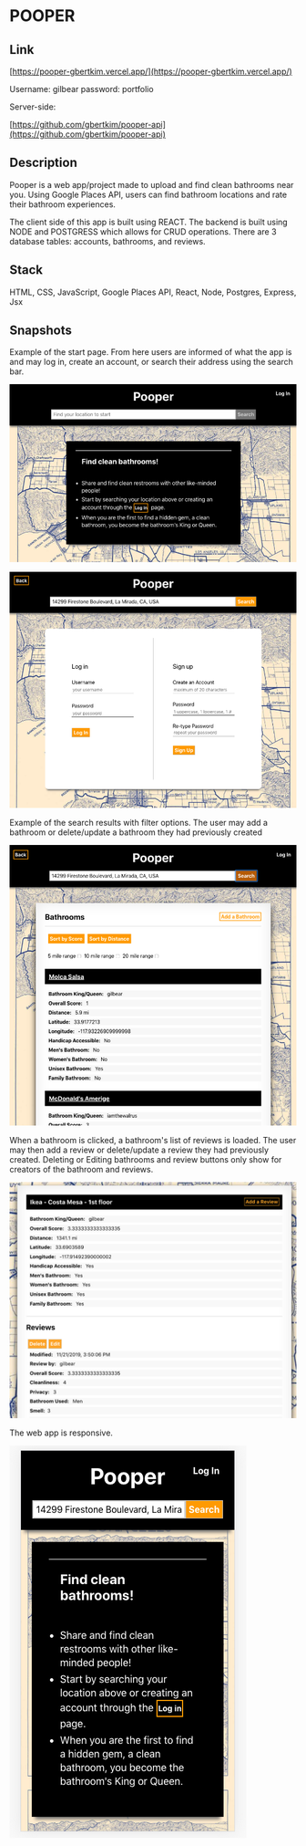 # POOPER 

## Link

[https://pooper-gbertkim.vercel.app/](https://pooper-gbertkim.vercel.app/)

Username: gilbear
password: portfolio

Server-side: 

[https://github.com/gbertkim/pooper-api](https://github.com/gbertkim/pooper-api)


## Description

Pooper is a web app/project made to upload and find clean bathrooms near you. Using Google Places API, users can find bathroom locations and rate their bathroom experiences. 

The client side of this app is built using REACT. The backend is built using NODE and POSTGRESS which allows for CRUD operations. There are 3 database tables: accounts, bathrooms, and reviews. 

## Stack

HTML, CSS, JavaScript, Google Places API, React, Node, Postgres, Express, Jsx

## Snapshots

Example of the start page. From here users are informed of what the app is and may log in, create an account, or search their address using the search bar. 

![Full Site](sample/sample_1.png "Full width website")

![Account Page](sample/sample_2.png "Account log in page")

Example of the search results with filter options. The user may add a bathroom or delete/update a bathroom they had previously created

![Bathrooms List](sample/sample_3.png "Bathrooms List")

When a bathroom is clicked, a bathroom's list of reviews is loaded. The user may then add a review or delete/update a review they had previously created. 
Deleting or Editing bathrooms and review buttons only show for creators of the bathroom and reviews. 

![Reviews List](sample/sample_4.png "Reviews List")

The web app is responsive.

![Responsive](sample/sample_5.png "Responsive example")
